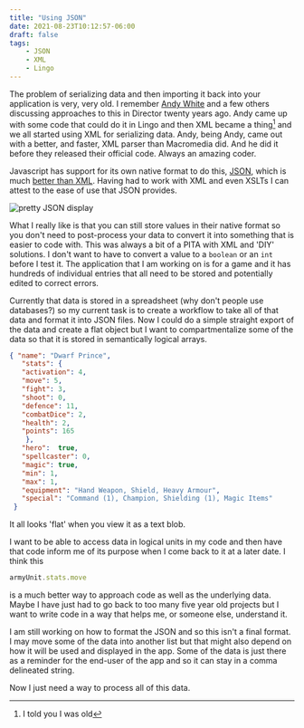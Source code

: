 ```yaml
---
title: "Using JSON"
date: 2021-08-23T10:12:57-06:00
draft: false
tags:
    - JSON
    - XML
    - Lingo
---
```


The problem of serializing data and then importing it back into your application is very, very old. I remember [Andy White][awhitelink] and a few others discussing approaches to this in Director twenty years ago. Andy came up with some code that could do it in Lingo and then XML became a thing[^1] and we all started using XML for serializing data. Andy, being Andy, came out with a better, and faster, XML parser than Macromedia did. And he did it before they released their official code. Always an amazing coder.

Javascript has support for its own native format to do this, [JSON][jsonlink], which is much [better than XML][xmlcomp].  Having had to work with XML and even XSLTs I can attest to the ease of use that JSON provides.

![pretty JSON display](/zacblog/JSONOutput.jpg)

What I really like is that you can still store values in their native format so you don't need to post-process your data to convert it into something that is easier to code with. This was always a bit of a PITA with XML and 'DIY' solutions. I don't want to have to convert a value to a `boolean` or an `int` before I test it. The application that I am working on is for a game and it has hundreds of individual entries that all need to be stored and potentially edited to correct errors. 

Currently that data is stored in a spreadsheet \(why don't people use databases?\) so my current task is to create a workflow to take all of that data and format it into JSON files. Now I could do a simple straight export of the data and create a flat object but I want to compartmentalize some of the data so that it is stored in semantically logical arrays. 

```json
{ "name": "Dwarf Prince",
   "stats": {
   "activation": 4,
   "move": 5,
   "fight": 3,
   "shoot": 0,
   "defence": 11,
   "combatDice": 2,
   "health": 2,
   "points": 165
    },
   "hero":  true,
   "spellcaster": 0,
   "magic": true,
   "min": 1,
   "max": 1,
   "equipment": "Hand Weapon, Shield, Heavy Armour",
   "special": "Command (1), Champion, Shielding (1), Magic Items"
 }
 ```
It all looks 'flat' when you view it as a text blob.

I want to be able to access data in logical units in my code and then have that code inform me of its purpose when I come back to it at a later date.  I think this

```javascript
armyUnit.stats.move
```
is a much better way to approach code as well as the underlying data. Maybe I have just had to go back to too many five year old projects but I want to write code in a way that helps me, or someone else, understand it.

I am still working on how to format the JSON and so this isn't a final format. I may move some of the data into another list but that might also depend on how it will be used and displayed in the app. Some of the data is just there as a reminder for the end-user of the app and so it can stay in a comma delineated string. 

Now I just need a way to process all of this data. 

[^1]: I told you I was old

[awhitelink]: https://twitter.com/pixeltrix ("Beware! Twitter!")
[jsonlink]: https://en.wikipedia.org/wiki/JSON ("Isn't wikipedia great")
[xmlcomp]: https://www.w3schools.com/js/js_json_xml.asp ("A succinct explanation")

